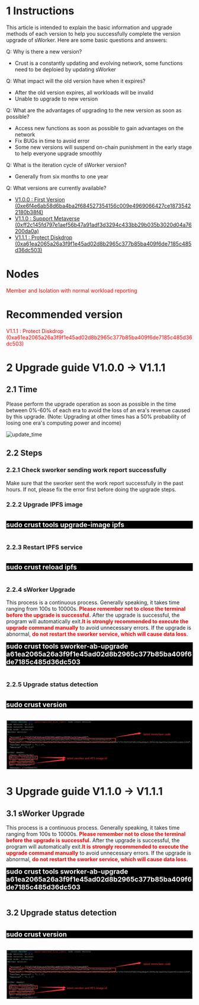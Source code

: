 # **1 Instructions**
This article is intended to explain the basic information and upgrade methods of each version to help you successfully complete the version upgrade of sWorker. Here are some basic questions and answers:

Q: Why is there a new version?
- Crust is a constantly updating and evolving network, some functions need to be deploied by updating sWorker

Q: What impact will the old version have when it expires?
- After the old version expires, all workloads will be invalid
- Unable to upgrade to new version

Q: What are the advantages of upgrading to the new version as soon as possible?
- Access new functions as soon as possible to gain advantages on the network
- Fix BUGs in time to avoid error
- Some new versions will suspend on-chain punishment in the early stage to help everyone upgrade smoothly

Q: What is the iteration cycle of sWorker version?
- Generally from six months to one year

Q: What versions are currently available?
- <a href="https://github.com/crustio/crust-sworker/releases/tag/v1.0.0" target="_blank" >V1.0.0 : First Version (0xe6f4e6ab58d6ba4ba2f684527354156c009e4969066427ce18735422180b38f4)</a>
- <a href="https://github.com/crustio/crust-sworker/releases/tag/v1.1.0" target="_blank" >V1.1.0 : Support Metaverse (0xff2c145fd797e1aef56b47a91adf3d3294c433bb29b035b3020d04a76200da0a)</a>
- <a href="https://github.com/crustio/crust-sworker/releases/tag/v1.1.1" target="_blank" >V1.1.1 : Protect Diskdrop (0xa61ea2065a26a3f9f1e45ad02d8b2965c377b85ba409f6de7185c485d36dc503)</a>


# **Nodes**

<text style="color: red">Member and Isolation with normal workload reporting</text>

# **Recommended version**

<text style="color: red">V1.1.1 : Protect Diskdrop (0xa61ea2065a26a3f9f1e45ad02d8b2965c377b85ba409f6de7185c485d36dc503)</text>

# **2 Upgrade guide V1.0.0 -> V1.1.1**

## **2.1 Time**

Please perform the upgrade operation as soon as possible in the time between 0%-60% of each era to avoid the loss of an era's revenue caused by this upgrade. (Note: Upgrading at other times has a 50% probability of losing one era's computing power and income)

![update_time](../assets/update_time.png)

##  **2.2 Steps**

### **2.2.1 Check sworker sending work report successfully**
Make sure that the sworker sent the work report successfully in the past hours. If not, please fix the error first before doing the upgrade steps.

### **2.2.2 Upgrade IPFS image**
<br>
<div style="background: black; font-size: 18px; font-weight:bold; color: white">sudo crust tools upgrade-image ipfs</div>
<br>

### **2.2.3 Restart IPFS service**
<br>
<div style="background: black; font-size: 18px; font-weight:bold; color: white">sudo crust reload ipfs</div>
<br>

### **2.2.4 sWorker Upgrade**
This process is a continuous process. Generally speaking, it takes time ranging from 100s to 10000s. <text style="color: red">**Please remember not to close the terminal before the upgrade is successful.**</text> After the upgrade is successful, the program will automatically exit.<text style="color: red">**It is strongly recommended to execute the upgrade command manually**</text> to avoid unnecessary errors. If the upgrade is abnormal, <text style="color: red">**do not restart the sworker service, which will cause data loss**</text>. 
<br>
<div style="background: black; font-size: 18px; font-weight:bold; color: white">sudo crust tools sworker-ab-upgrade a61ea2065a26a3f9f1e45ad02d8b2965c377b85ba409f6de7185c485d36dc503</div>
<br>

### **2.2.5 Upgrade status detection**
<br>
<div style="background: black; font-size: 18px; font-weight:bold; color: white">sudo crust version
</div>
<br>

![sworker_version](../assets/version_v1.1.1_en.png)

# **3 Upgrade guide V1.1.0 -> V1.1.1**

## **3.1 sWorker Upgrade**
This process is a continuous process. Generally speaking, it takes time ranging from 100s to 10000s. <text style="color: red">**Please remember not to close the terminal before the upgrade is successful.**</text> After the upgrade is successful, the program will automatically exit.<text style="color: red">**It is strongly recommended to execute the upgrade command manually**</text> to avoid unnecessary errors. If the upgrade is abnormal, <text style="color: red">**do not restart the sworker service, which will cause data loss**</text>. 
<br>
<div style="background: black; font-size: 18px; font-weight:bold; color: white">sudo crust tools sworker-ab-upgrade a61ea2065a26a3f9f1e45ad02d8b2965c377b85ba409f6de7185c485d36dc503</div>
<br>

## **3.2 Upgrade status detection**
<br>
<div style="background: black; font-size: 18px; font-weight:bold; color: white">sudo crust version
</div>
<br>

![sworker_version](../assets/version_v1.1.1_en.png)
